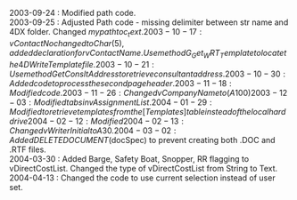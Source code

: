 2003-09-24 : Modified path code.  2003-09-25 : Adjusted Path code - missing delimiter between str name and 4DX folder. Changed $mypath to c_text.  2003-10-17 : vContactNo changed to Char(5), added declaration for vContactName. Use method G_Get_WRT_Template to locate the 4D Write Template file.  2003-10-21 : Use method GetConsltAddress to retrieve consultant address.  2003-10-30 : Added code to process the second page header.  2003-11-18 : Modified code.   2003-11-26 : Changed vCompanyName to (A100)  2003-12-03 : Modified tabs in vAssignmentList.  2004-01-29: Modified to retrieve templates from the [Templates] table instead of the local hard drive  2004-02-12 : Modified  2004-02-13 : Changed vWriterInitial to A30.  2004-03-02 : Added DELETE DOCUMENT($docSpec) to prevent creating both .DOC and .RTF files.  2004-03-30 : Added Barge, Safety Boat, Snopper, RR flagging to vDirectCostList.  Changed the type of vDirectCostList from String to Text.   2004-04-13 : Changed the code to use current selection instead of user set.